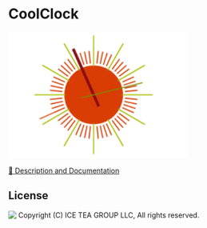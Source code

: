 CoolClock
====

<img src="../Support/Images/CoolClock.png" width="358" height="252">

[📙 Description and Documentation](https://docs.wisej.com/extensions/extensions/coolclock)

License
-------
<img src="http://iceteagroup.com/wp-content/uploads/2017/01/Square-64x64-trasp.png" height="20" align="top"> Copyright (C) ICE TEA GROUP LLC, All rights reserved.
